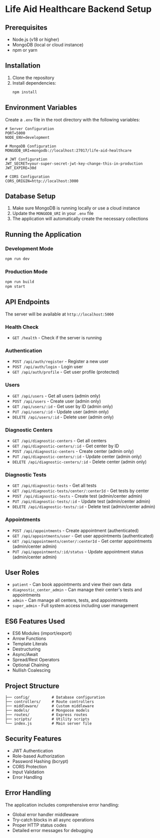 # Life Aid Healthcare Backend Setup

## Prerequisites

- Node.js (v18 or higher)
- MongoDB (local or cloud instance)
- npm or yarn

## Installation

1. Clone the repository
2. Install dependencies:
   ```bash
   npm install
   ```

## Environment Variables

Create a `.env` file in the root directory with the following variables:

```env
# Server Configuration
PORT=5000
NODE_ENV=development

# MongoDB Configuration
MONGODB_URI=mongodb://localhost:27017/life-aid-healthcare

# JWT Configuration
JWT_SECRET=your-super-secret-jwt-key-change-this-in-production
JWT_EXPIRE=30d

# CORS Configuration
CORS_ORIGIN=http://localhost:3000
```

## Database Setup

1. Make sure MongoDB is running locally or use a cloud instance
2. Update the `MONGODB_URI` in your `.env` file
3. The application will automatically create the necessary collections

## Running the Application

### Development Mode
```bash
npm run dev
```

### Production Mode
```bash
npm run build
npm start
```

## API Endpoints

The server will be available at `http://localhost:5000`

### Health Check
- `GET /health` - Check if the server is running

### Authentication
- `POST /api/auth/register` - Register a new user
- `POST /api/auth/login` - Login user
- `GET /api/auth/profile` - Get user profile (protected)

### Users
- `GET /api/users` - Get all users (admin only)
- `POST /api/users` - Create user (admin only)
- `GET /api/users/:id` - Get user by ID (admin only)
- `PUT /api/users/:id` - Update user (admin only)
- `DELETE /api/users/:id` - Delete user (admin only)

### Diagnostic Centers
- `GET /api/diagnostic-centers` - Get all centers
- `GET /api/diagnostic-centers/:id` - Get center by ID
- `POST /api/diagnostic-centers` - Create center (admin only)
- `PUT /api/diagnostic-centers/:id` - Update center (admin only)
- `DELETE /api/diagnostic-centers/:id` - Delete center (admin only)

### Diagnostic Tests
- `GET /api/diagnostic-tests` - Get all tests
- `GET /api/diagnostic-tests/center/:centerId` - Get tests by center
- `POST /api/diagnostic-tests` - Create test (admin/center admin)
- `PUT /api/diagnostic-tests/:id` - Update test (admin/center admin)
- `DELETE /api/diagnostic-tests/:id` - Delete test (admin/center admin)

### Appointments
- `POST /api/appointments` - Create appointment (authenticated)
- `GET /api/appointments/user` - Get user appointments (authenticated)
- `GET /api/appointments/center/:centerId` - Get center appointments (admin/center admin)
- `PUT /api/appointments/:id/status` - Update appointment status (admin/center admin)

## User Roles

- `patient` - Can book appointments and view their own data
- `diagnostic_center_admin` - Can manage their center's tests and appointments
- `admin` - Can manage all centers, tests, and appointments
- `super_admin` - Full system access including user management

## ES6 Features Used

- ES6 Modules (import/export)
- Arrow Functions
- Template Literals
- Destructuring
- Async/Await
- Spread/Rest Operators
- Optional Chaining
- Nullish Coalescing

## Project Structure

```
├── config/          # Database configuration
├── controllers/     # Route controllers
├── middleware/      # Custom middleware
├── models/          # Mongoose models
├── routes/          # Express routes
├── scripts/         # Utility scripts
└── index.js         # Main server file
```

## Security Features

- JWT Authentication
- Role-based Authorization
- Password Hashing (bcrypt)
- CORS Protection
- Input Validation
- Error Handling

## Error Handling

The application includes comprehensive error handling:
- Global error handler middleware
- Try-catch blocks in all async operations
- Proper HTTP status codes
- Detailed error messages for debugging 